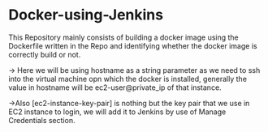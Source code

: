 # Docker-using-Jenkins

This Repository mainly consists of building a docker image using the Dockerfile written in the Repo and identifying whether the docker image is correctly build or not.

-> Here we will be using hostname as a string parameter as we need to ssh into the virtual machine opn which the docker is installed, generally the value in hostname will be ec2-user@private_ip of that instance.

->Also [ec2-instance-key-pair] is nothing but the key pair that we use in EC2 instance to login, we will add it to Jenkins by use of Manage Credentials section.

